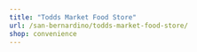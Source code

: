```yaml
---
title: "Todds Market Food Store"
url: /san-bernardino/todds-market-food-store/
shop: convenience
---
```

